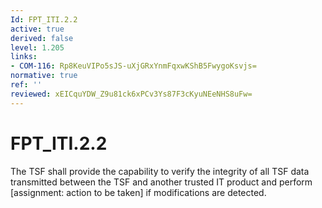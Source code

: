 ```yaml
---
Id: FPT_ITI.2.2
active: true
derived: false
level: 1.205
links:
- COM-116: Rp8KeuVIPo5sJS-uXjGRxYnmFqxwKShB5FwygoKsvjs=
normative: true
ref: ''
reviewed: xEICquYDW_Z9u81ck6xPCv3Ys87F3cKyuNEeNHS8uFw=
---
```


# FPT_ITI.2.2

The TSF shall provide the capability to verify the integrity of all TSF data transmitted between the TSF and another trusted IT product and perform [assignment: action to be taken] if modifications are detected.